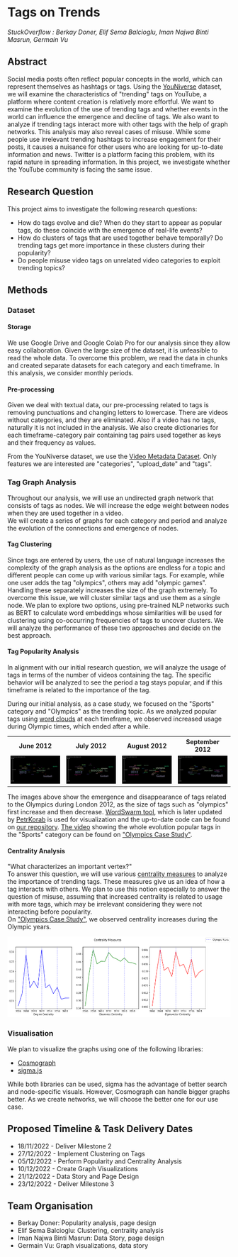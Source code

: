# Tags on Trends

*StuckOverflow : Berkay Doner, Elif Sema Balcioglu, Iman Najwa Binti Masrun, Germain Vu*

## Abstract 
  
Social media posts often reflect popular concepts in the world, which can represent themselves as hashtags or tags. Using the [YouNiverse](https://zenodo.org/record/4650046#.Y3gE2nbMJPY) dataset, we will examine the characteristics of "trending" tags on YouTube, a platform where content creation is relatively more effortful. We want to examine the evolution of the use of trending tags and whether events in the world can influence the emergence and decline of tags. We also want to analyze if trending tags interact more with other tags with the help of graph networks. This analysis may also reveal cases of misuse. While some people use irrelevant trending hashtags to increase engagement for their posts, it causes a nuisance for other users who are looking for up-to-date information and news. Twitter is a platform facing this problem, with its rapid nature in spreading information. In this project, we investigate whether the YouTube community is facing the same issue.

## Research Question
This project aims to investigate the following research questions:

* How do tags evolve and die? When do they start to appear as popular tags, do these coincide with the emergence of real-life events? 
* How do clusters of tags that are used together behave temporally? Do trending tags get more importance in these clusters during their popularity?
* Do people misuse video tags on unrelated video categories to exploit trending topics?   

## Methods

### Dataset
#### Storage

We use Google Drive and Google Colab Pro for our analysis since they allow easy collaboration. Given the large size of the dataset, it is unfeasible to read the whole data. To overcome this problem, we read the data in chunks and created separate datasets for each category and each timeframe. In this analysis, we consider monthly periods.

#### Pre-processing

Given we deal with textual data, our pre-processing related to tags is removing punctuations and changing letters to lowercase. There are videos without categories, and they are eliminated. Also if a video has no tags, naturally it is not included in the analysis. We also create dictionaries for each timeframe-category pair containing tag pairs used together as keys and their frequency as values.

From the YouNiverse dataset, we use the [Video Metadata Dataset](https://github.com/epfl-dlab/YouNiverse#video-metadata). Only features we are interested are "categories", "upload_date" and "tags".  

### Tag Graph Analysis

Throughout our analysis, we will use an undirected graph network that consists of tags as nodes. We will increase the edge weight between nodes when they are used together in a video.  
We will create a series of graphs for each category and period and analyze the evolution of the connections and emergence of nodes.

#### Tag Clustering

Since tags are entered by users, the use of natural language increases the complexity of the graph analysis as the options are endless for a topic and different people can come up with various similar tags. For example, while one user adds the tag "olympics", others may add "olympic games". Handling these separately increases the size of the graph extremely. To overcome this issue, we will cluster similar tags and use them as a single node. We plan to explore two options, 
using pre-trained NLP networks such as BERT to calculate word embeddings whose similarities will be used for clustering 
using co-occurring frequencies of tags to uncover clusters. 
We will analyze the performance of these two approaches and decide on the best approach.

#### Tag Popularity Analysis

In alignment with our initial research question, we will analyze the usage of tags in terms of the number of videos containing the tag. The specific behavior will be analyzed to see the period a tag stays popular, and if this timeframe is related to the importance of the tag. 

During our initial analysis, as a case study, we focused on the "Sports" category and "Olympics" as the trending topic. 
As we analyzed popular tags using [word clouds](https://en.wikipedia.org/wiki/Tag_cloud) at each timeframe, we observed increased usage during Olympic times, which ended after a while. 


<table width="100%">
  <tr>
    <th>June 2012</th>
    <th>July 2012</th>
    <th>August 2012</th>
    <th>September 2012</th>
  </tr>
  <tr>
  <td width="25%">
      <img  src="https://raw.githubusercontent.com/epfl-ada/ada-2022-project-stuckoverflow/main/figures/june2012.png">
   </td>
  <td width="25%">
      <img  src="https://raw.githubusercontent.com/epfl-ada/ada-2022-project-stuckoverflow/main/figures/july2012.png">
   </td>
    <td width="25%">
      <img  src="https://raw.githubusercontent.com/epfl-ada/ada-2022-project-stuckoverflow/main/figures/august2012.png">
   </td>
    <td width="25%">
      <img  src="https://raw.githubusercontent.com/epfl-ada/ada-2022-project-stuckoverflow/main/figures/september2012.png">
   </td>
  </tr>
</table>
 
The images above show the emergence and disappearance of tags related to the Olympics during London 2012, as the size of tags such as "olympics" first increase and then decrease. [WordSwarm tool](https://github.com/thisIsMikeKane/WordSwarm), which is later updated by [PetrKorab](https://github.com/PetrKorab/Animated-Word-Cloud-in-Economics) is used for visualization and the up-to-date code can be found on [our repository](https://github.com/epfl-ada/ada-2022-project-stuckoverflow/tree/main/WordSwarm). [The video](https://drive.google.com/file/d/1-rYRuiiHMzSUtf9zgNV3TmrUluXinNv-/view?usp=share_link) showing the whole evolution popular tags in the "Sports" category can be found on ["Olympics Case Study"](https://github.com/epfl-ada/ada-2022-project-stuckoverflow/blob/main/Descriptive_Analysis.ipynb).

#### Centrality Analysis

"What characterizes an important vertex?"   
To answer this question, we will use various [centrality measures](https://en.wikipedia.org/wiki/Centrality) to analyze the importance of trending tags. These measures give us an idea of how a tag interacts with others. We plan to use this notion especially to answer the question of misuse, assuming that increased centrality is related to usage with more tags, which may be irrelevant considering they were not interacting before popularity.  
On ["Olympics Case Study"](https://github.com/epfl-ada/ada-2022-project-stuckoverflow/blob/main/Descriptive_Analysis.ipynb), we observed centrality increases during the Olympic years.

<p align="center">
  <img src="https://raw.githubusercontent.com/epfl-ada/ada-2022-project-stuckoverflow/main/figures/centrality.png">
</p>

### Visualisation

We plan to visualize the graphs using one of the following libraries:
- [Cosmograph](https://cosmograph.app/)
- [sigma.js](https://www.sigmajs.org/)  

While both libraries can be used, sigma has the advantage of better search and node-specific visuals. However, Cosmograph can handle bigger graphs better. As we create networks, we will choose the better one for our use case.

## Proposed Timeline & Task Delivery Dates
* 18/11/2022 - Deliver Milestone 2
* 27/12/2022 - Implement Clustering on Tags
* 05/12/2022 - Perform Popularity and Centrality Analysis
* 10/12/2022 - Create Graph Visualizations
* 21/12/2022 - Data Story and Page Design
* 23/12/2022 - Deliver Milestone 3

## Team Organisation 
- Berkay Doner: Popularity analysis, page design
- Elif Sema Balcioglu: Clustering, centrality analysis
- Iman Najwa Binti Masrun: Data Story, page design
- Germain Vu: Graph visualizations, data story
